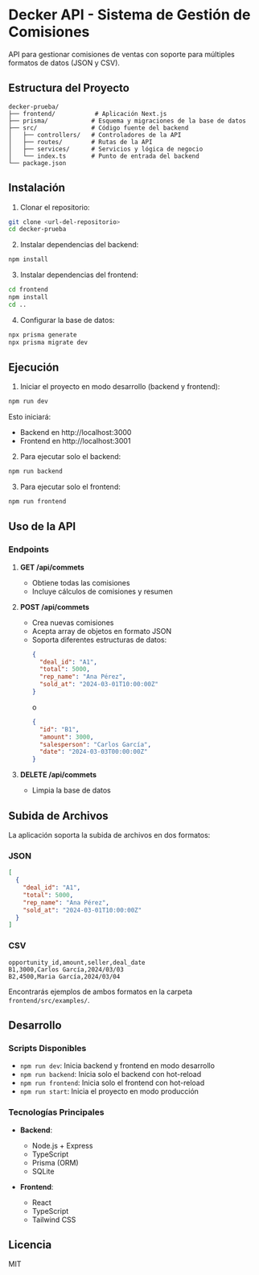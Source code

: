 # Decker API - Sistema de Gestión de Comisiones

API para gestionar comisiones de ventas con soporte para múltiples formatos de datos (JSON y CSV).


## Estructura del Proyecto

```
decker-prueba/
├── frontend/           # Aplicación Next.js
├── prisma/            # Esquema y migraciones de la base de datos
├── src/               # Código fuente del backend
│   ├── controllers/   # Controladores de la API
│   ├── routes/        # Rutas de la API
│   ├── services/      # Servicios y lógica de negocio
│   └── index.ts       # Punto de entrada del backend
└── package.json
```

## Instalación

1. Clonar el repositorio:
```bash
git clone <url-del-repositorio>
cd decker-prueba
```

2. Instalar dependencias del backend:
```bash
npm install
```

3. Instalar dependencias del frontend:
```bash
cd frontend
npm install
cd ..
```

4. Configurar la base de datos:
```bash
npx prisma generate
npx prisma migrate dev
```

## Ejecución

1. Iniciar el proyecto en modo desarrollo (backend y frontend):
```bash
npm run dev
```

Esto iniciará:
- Backend en http://localhost:3000
- Frontend en http://localhost:3001

2. Para ejecutar solo el backend:
```bash
npm run backend
```

3. Para ejecutar solo el frontend:
```bash
npm run frontend
```

## Uso de la API

### Endpoints

1. **GET /api/commets**
   - Obtiene todas las comisiones
   - Incluye cálculos de comisiones y resumen

2. **POST /api/commets**
   - Crea nuevas comisiones
   - Acepta array de objetos en formato JSON
   - Soporta diferentes estructuras de datos:
     ```json
     {
       "deal_id": "A1",
       "total": 5000,
       "rep_name": "Ana Pérez",
       "sold_at": "2024-03-01T10:00:00Z"
     }
     ```
     o
     ```json
     {
       "id": "B1",
       "amount": 3000,
       "salesperson": "Carlos García",
       "date": "2024-03-03T00:00:00Z"
     }
     ```

3. **DELETE /api/commets**
   - Limpia la base de datos

## Subida de Archivos

La aplicación soporta la subida de archivos en dos formatos:

### JSON
```json
[
  {
    "deal_id": "A1",
    "total": 5000,
    "rep_name": "Ana Pérez",
    "sold_at": "2024-03-01T10:00:00Z"
  }
]
```

### CSV
```csv
opportunity_id,amount,seller,deal_date
B1,3000,Carlos García,2024/03/03
B2,4500,Maria García,2024/03/04
```

Encontrarás ejemplos de ambos formatos en la carpeta `frontend/src/examples/`.

## Desarrollo

### Scripts Disponibles

- `npm run dev`: Inicia backend y frontend en modo desarrollo
- `npm run backend`: Inicia solo el backend con hot-reload
- `npm run frontend`: Inicia solo el frontend con hot-reload
- `npm run start`: Inicia el proyecto en modo producción

### Tecnologías Principales

- **Backend**:
  - Node.js + Express
  - TypeScript
  - Prisma (ORM)
  - SQLite

- **Frontend**:
  - React
  - TypeScript
  - Tailwind CSS

## Licencia

MIT
